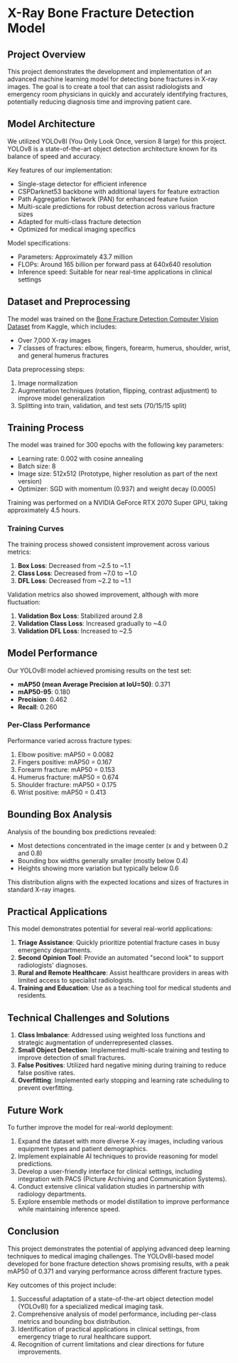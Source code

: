 # X-Ray Bone Fracture Detection Model

## Project Overview

This project demonstrates the development and implementation of an advanced machine learning model for detecting bone fractures in X-ray images. The goal is to create a tool that can assist radiologists and emergency room physicians in quickly and accurately identifying fractures, potentially reducing diagnosis time and improving patient care.

## Model Architecture

We utilized YOLOv8l (You Only Look Once, version 8 large) for this project. YOLOv8 is a state-of-the-art object detection architecture known for its balance of speed and accuracy.

Key features of our implementation:
- Single-stage detector for efficient inference
- CSPDarknet53 backbone with additional layers for feature extraction
- Path Aggregation Network (PAN) for enhanced feature fusion
- Multi-scale predictions for robust detection across various fracture sizes
- Adapted for multi-class fracture detection
- Optimized for medical imaging specifics

Model specifications:
- Parameters: Approximately 43.7 million
- FLOPs: Around 165 billion per forward pass at 640x640 resolution
- Inference speed: Suitable for near real-time applications in clinical settings

## Dataset and Preprocessing

The model was trained on the [Bone Fracture Detection Computer Vision Dataset](https://www.kaggle.com/datasets/pkdarabi/bone-fracture-detection-computer-vision-project) from Kaggle, which includes:
- Over 7,000 X-ray images
- 7 classes of fractures: elbow, fingers, forearm, humerus, shoulder, wrist, and general humerus fractures

Data preprocessing steps:
1. Image normalization
2. Augmentation techniques (rotation, flipping, contrast adjustment) to improve model generalization
3. Splitting into train, validation, and test sets (70/15/15 split)

## Training Process

The model was trained for 300 epochs with the following key parameters:
- Learning rate: 0.002 with cosine annealing
- Batch size: 8
- Image size: 512x512 (Prototype, higher resolution as part of the next version)
- Optimizer: SGD with momentum (0.937) and weight decay (0.0005)

Training was performed on a NVIDIA GeForce RTX 2070 Super GPU, taking approximately 4.5 hours.

### Training Curves

The training process showed consistent improvement across various metrics:

1. **Box Loss**: Decreased from ~2.5 to ~1.1
2. **Class Loss**: Decreased from ~7.0 to ~1.0
3. **DFL Loss**: Decreased from ~2.2 to ~1.1

Validation metrics also showed improvement, although with more fluctuation:

1. **Validation Box Loss**: Stabilized around 2.8
2. **Validation Class Loss**: Increased gradually to ~4.0
3. **Validation DFL Loss**: Increased to ~2.5

## Model Performance

Our YOLOv8l model achieved promising results on the test set:

- **mAP50 (mean Average Precision at IoU=50)**: 0.371
- **mAP50-95**: 0.180
- **Precision**: 0.462
- **Recall**: 0.260

### Per-Class Performance

Performance varied across fracture types:

1. Elbow positive: mAP50 = 0.0082
2. Fingers positive: mAP50 = 0.167
3. Forearm fracture: mAP50 = 0.153
4. Humerus fracture: mAP50 = 0.674
5. Shoulder fracture: mAP50 = 0.175
6. Wrist positive: mAP50 = 0.413

## Bounding Box Analysis

Analysis of the bounding box predictions revealed:
- Most detections concentrated in the image center (x and y between 0.2 and 0.8)
- Bounding box widths generally smaller (mostly below 0.4)
- Heights showing more variation but typically below 0.6

This distribution aligns with the expected locations and sizes of fractures in standard X-ray images.

## Practical Applications

This model demonstrates potential for several real-world applications:

1. **Triage Assistance**: Quickly prioritize potential fracture cases in busy emergency departments.
2. **Second Opinion Tool**: Provide an automated "second look" to support radiologists' diagnoses.
3. **Rural and Remote Healthcare**: Assist healthcare providers in areas with limited access to specialist radiologists.
4. **Training and Education**: Use as a teaching tool for medical students and residents.

## Technical Challenges and Solutions

1. **Class Imbalance**: Addressed using weighted loss functions and strategic augmentation of underrepresented classes.
2. **Small Object Detection**: Implemented multi-scale training and testing to improve detection of small fractures.
3. **False Positives**: Utilized hard negative mining during training to reduce false positive rates.
4. **Overfitting**: Implemented early stopping and learning rate scheduling to prevent overfitting.

## Future Work

To further improve the model for real-world deployment:

1. Expand the dataset with more diverse X-ray images, including various equipment types and patient demographics.
2. Implement explainable AI techniques to provide reasoning for model predictions.
3. Develop a user-friendly interface for clinical settings, including integration with PACS (Picture Archiving and Communication Systems).
4. Conduct extensive clinical validation studies in partnership with radiology departments.
5. Explore ensemble methods or model distillation to improve performance while maintaining inference speed.

## Conclusion

This project demonstrates the potential of applying advanced deep learning techniques to medical imaging challenges. The YOLOv8l-based model developed for bone fracture detection shows promising results, with a peak mAP50 of 0.371 and varying performance across different fracture types.

Key outcomes of this project include:

1. Successful adaptation of a state-of-the-art object detection model (YOLOv8l) for a specialized medical imaging task.
2. Comprehensive analysis of model performance, including per-class metrics and bounding box distribution.
3. Identification of practical applications in clinical settings, from emergency triage to rural healthcare support.
4. Recognition of current limitations and clear directions for future improvements.
